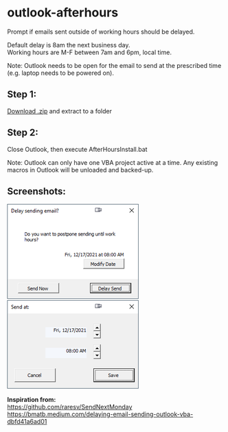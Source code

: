 # outlook-afterhours
Prompt if emails sent outside of working hours should be delayed.

Default delay is 8am the next business day.\
Working hours are M-F between 7am and 6pm, local time.

Note: Outlook needs to be open for the email to send at the prescribed time (e.g. laptop needs to be powered on).

## Step 1:
<a href = https://github.com/zhuperduper/outlook-afterhours/archive/refs/heads/main.zip>Download .zip</a> and extract to a folder

## Step 2:
Close Outlook, then execute AfterHoursInstall.bat

Note: Outlook can only have one VBA project active at a time. Any existing macros in Outlook will be unloaded and backed-up.

## Screenshots:
![Delay email prompt](https://github.com/zhuperduper/outlook-afterhours/blob/main/screenshots/2021-12-16%2018_02_48-Delay%20sending%20email_.png?raw=true)
![Change send time](https://github.com/zhuperduper/outlook-afterhours/blob/main/screenshots/2021-12-16%2018_03_02-Send%20at_.png?raw=true)

<b>Inspiration from:</b>\
https://github.com/raresv/SendNextMonday \
https://bmatb.medium.com/delaying-email-sending-outlook-vba-dbfd41a6ad01
